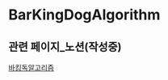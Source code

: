 # BarKingDogAlgorithm

## 관련 페이지_노션(작성중)
[바킹독알고리즘](https://www.notion.so/16f6d39f67bc80f986e7e2d1f89acc37#16f6d39f67bc80a887d3db26eb169164)
